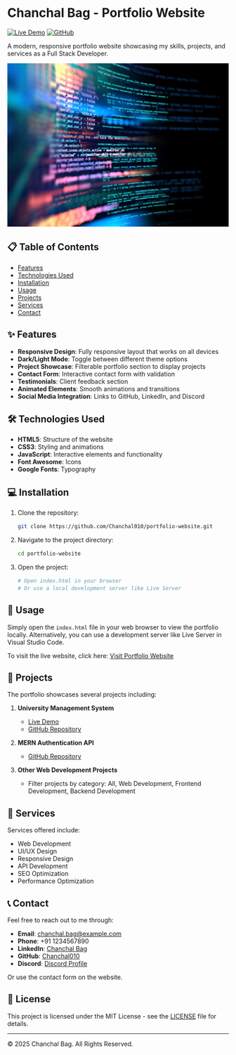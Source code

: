 # Chanchal Bag - Portfolio Website

[![Live Demo](https://img.shields.io/badge/Live-Demo-brightgreen)](https://chanchal-bag-portfolio.vercel.app)
[![GitHub](https://img.shields.io/badge/GitHub-Repository-blue)](https://github.com/Chanchal010)

A modern, responsive portfolio website showcasing my skills, projects, and services as a Full Stack Developer.

![Portfolio Preview](./assets/images/getty_1224500457_c7gd6b.webp)

## 📋 Table of Contents

- [Features](#features)
- [Technologies Used](#technologies-used)
- [Installation](#installation)
- [Usage](#usage)
- [Projects](#projects)
- [Services](#services)
- [Contact](#contact)

## ✨ Features

- **Responsive Design**: Fully responsive layout that works on all devices
- **Dark/Light Mode**: Toggle between different theme options
- **Project Showcase**: Filterable portfolio section to display projects
- **Contact Form**: Interactive contact form with validation
- **Testimonials**: Client feedback section
- **Animated Elements**: Smooth animations and transitions
- **Social Media Integration**: Links to GitHub, LinkedIn, and Discord

## 🛠️ Technologies Used

- **HTML5**: Structure of the website
- **CSS3**: Styling and animations
- **JavaScript**: Interactive elements and functionality
- **Font Awesome**: Icons
- **Google Fonts**: Typography

## 💻 Installation

1. Clone the repository:
   ```bash
   git clone https://github.com/Chanchal010/portfolio-website.git
   ```

2. Navigate to the project directory:
   ```bash
   cd portfolio-website
   ```

3. Open the project:
   ```bash
   # Open index.html in your browser
   # Or use a local development server like Live Server
   ```

## 🚀 Usage

Simply open the `index.html` file in your web browser to view the portfolio locally. Alternatively, you can use a development server like Live Server in Visual Studio Code.

To visit the live website, click here: [Visit Portfolio Website](https://chanchal-bag-portfolio.vercel.app)

## 📂 Projects

The portfolio showcases several projects including:

1. **University Management System**
   - [Live Demo](https://university-management-system-server.onrender.com)
   - [GitHub Repository](https://github.com/Chanchal010/University-Management-System-server)

2. **MERN Authentication API**
   - [GitHub Repository](https://github.com/Chanchal010/authentication-Backend-API)

3. **Other Web Development Projects**
   - Filter projects by category: All, Web Development, Frontend Development, Backend Development

## 🔧 Services

Services offered include:

- Web Development
- UI/UX Design
- Responsive Design
- API Development
- SEO Optimization
- Performance Optimization

## 📞 Contact

Feel free to reach out to me through:

- **Email**: [chanchal.bag@example.com](mailto:chanchal.bag@example.com)
- **Phone**: +91 1234567890
- **LinkedIn**: [Chanchal Bag](https://www.linkedin.com/in/chanchal-bag-web-developer/)
- **GitHub**: [Chanchal010](https://github.com/Chanchal010)
- **Discord**: [Discord Profile](https://discord.com/channels/@me)

Or use the contact form on the website.

## 📄 License

This project is licensed under the MIT License - see the [LICENSE](LICENSE) file for details.

---

© 2025 Chanchal Bag. All Rights Reserved.
